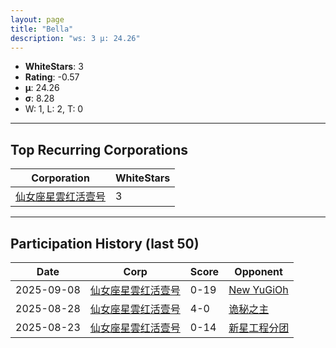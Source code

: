 ```yaml
---
layout: page
title: "Bella"
description: "ws: 3 μ: 24.26"
---
```

- **WhiteStars**: 3
- **Rating**: -0.57
- **μ**: 24.26  
- **σ**: 8.28
- W: 1, L: 2, T: 0

---

## Top Recurring Corporations

| Corporation | WhiteStars |
| --- | --- |
| [仙女座星雲红活壹号](https://ws.tsl.rocks/corp/bee285778d7210bbaca39c7a461392ab7cf3495b5afef61fd9ef64a4709416aa/) | 3 |

---

## Participation History (last 50)

| Date | Corp | Score | Opponent |
| --- | --- | --- | --- |
| 2025-09-08 | [仙女座星雲红活壹号](https://ws.tsl.rocks/corp/bee285778d7210bbaca39c7a461392ab7cf3495b5afef61fd9ef64a4709416aa/) | 0-19 | [New YuGiOh](https://ws.tsl.rocks/corp/14dfb83015e3c431e3b62aa4d0a6966657e5a34996e34d185efb92f703eda337/) |
| 2025-08-28 | [仙女座星雲红活壹号](https://ws.tsl.rocks/corp/bee285778d7210bbaca39c7a461392ab7cf3495b5afef61fd9ef64a4709416aa/) | 4-0 | [诡秘之主](https://ws.tsl.rocks/corp/eb1b57992a2b442d3dc52b764e8071ee692986e2ade36fb4bf59f67c0264fe92/) |
| 2025-08-23 | [仙女座星雲红活壹号](https://ws.tsl.rocks/corp/bee285778d7210bbaca39c7a461392ab7cf3495b5afef61fd9ef64a4709416aa/) | 0-14 | [新星工程分团](https://ws.tsl.rocks/corp/32118ce6bd19b8bf3c71207205af9e433ae29cc8a80ebde0a608e508b6c37895/) |